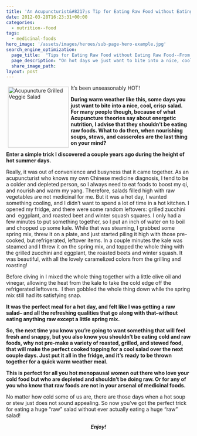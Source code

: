 ```yaml
---
title: 'An Acupuncturist&#8217;s Tip for Eating Raw Food without Eating Raw Food'
date: 2012-03-28T16:23:31+00:00
categories:
  - nutrition--food
tags:
  - medicinal-foods
hero_image: '/assets/images/heroes/sub-page-hero-example.jpg'
search_engine_optimization:
  page_title:  "Tips for Eating Raw Food without Eating Raw Food--From an Acupuncturist's Kitchen"
  page_description: "On hot days we just want to bite into a nice, cool, crisp salad. Here's one idea for those who shouldn't be eating raw foods. "
  share_image_path:
layout: post
---
```

<img src="https://origin.ih.constantcontact.com/fs085/1102844965003/img/106.jpg" alt="Acupuncture Grilled Veggie Salad" width="166" height="166" align="left" border="0" hspace="5" vspace="5" />It&#8217;s been unseasonably HOT!

**During warm weather like this, some days you just want to bite into a nice, cool, crisp salad. For many people though, because of what Acupuncture theories say about energetic nutrition, I advise that they shouldn&#8217;t be eating raw foods. What to do then, when nourishing soups, stews, and casseroles are the last thing on your mind?**

**Enter a simple trick I discovered a couple years ago during the height of hot summer days.**

Really, it was out of convenience and busyness that it came together. As an acupuncturist who knows my own Chinese medicine diagnosis, I tend to be a colder and depleted person, so I always need to eat foods to boost my qi, and nourish and warm my yang. Therefore, salads filled high with raw vegetables are not medicinal for me. But it was a hot day, I wanted something cooling, and I didn&#8217;t want to spend a lot of time in a hot kitchen. I opened my fridge, and there were some random leftovers: grilled zucchini and  eggplant, and roasted beet and winter squash squares. I only had a few minutes to put something together, so I put an inch of water on to boil and chopped up some kale. While that was steaming, I grabbed some spring mix, threw it on a plate, and just started piling it high with those pre-cooked, but refrigerated, leftover items. In a couple minutes the kale was steamed and I threw it on the spring mix, and topped the whole thing with the grilled zucchini and eggplant, the roasted beets and winter squash. It was beautiful, with all the lovely caramelized colors from the grilling and roasting!

Before diving in I mixed the whole thing together with a little olive oil and vinegar, allowing the heat from the kale to take the cold edge off the refrigerated leftovers.  I then gobbled the whole thing down while the spring mix still had its satisfying snap.

**It was the perfect meal for a hot day, and felt like I was getting a raw salad&#8211; and all the refreshing qualities that go along with that&#8211;without eating anything raw except a little spring mix.**

**So, the next time you know you&#8217;re going to want something that will feel fresh and snappy, but you also know you shouldn&#8217;t be eating cold and raw foods, why not pre-make a variety of roasted, grilled, and stewed food, that will make the perfect cooked topping for a cool salad over the next couple days. Just put it all in the fridge, and it&#8217;s ready to be thrown together for a quick warm weather meal.**

**This is perfect for all you hot menopausal women out there who love your cold food but who are depleted and shouldn&#8217;t be doing raw. Or for any of you who know that raw foods are not in your arsenal of medicinal foods.**

No matter how cold some of us are, there are those days when a hot soup or stew just does not sound appealing. So now you&#8217;ve got the perfect trick for eating a huge &#8220;raw&#8221; salad without ever actually eating a huge &#8220;raw&#8221; salad!

<p style="text-align: center;">
  <strong><em>Enjoy!</em></strong>
</p>